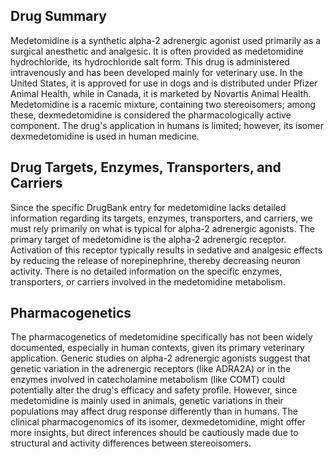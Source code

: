 ## Drug Summary
Medetomidine is a synthetic alpha-2 adrenergic agonist used primarily as a surgical anesthetic and analgesic. It is often provided as medetomidine hydrochloride, its hydrochloride salt form. This drug is administered intravenously and has been developed mainly for veterinary use. In the United States, it is approved for use in dogs and is distributed under Pfizer Animal Health, while in Canada, it is marketed by Novartis Animal Health. Medetomidine is a racemic mixture, containing two stereoisomers; among these, dexmedetomidine is considered the pharmacologically active component. The drug's application in humans is limited; however, its isomer dexmedetomidine is used in human medicine.

## Drug Targets, Enzymes, Transporters, and Carriers
Since the specific DrugBank entry for medetomidine lacks detailed information regarding its targets, enzymes, transporters, and carriers, we must rely primarily on what is typical for alpha-2 adrenergic agonists. The primary target of medetomidine is the alpha-2 adrenergic receptor. Activation of this receptor typically results in sedative and analgesic effects by reducing the release of norepinephrine, thereby decreasing neuron activity. There is no detailed information on the specific enzymes, transporters, or carriers involved in the medetomidine metabolism.

## Pharmacogenetics
The pharmacogenetics of medetomidine specifically has not been widely documented, especially in human contexts, given its primary veterinary application. Generic studies on alpha-2 adrenergic agonists suggest that genetic variation in the adrenergic receptors (like ADRA2A) or in the enzymes involved in catecholamine metabolism (like COMT) could potentially alter the drug's efficacy and safety profile. However, since medetomidine is mainly used in animals, genetic variations in their populations may affect drug response differently than in humans. The clinical pharmacogenomics of its isomer, dexmedetomidine, might offer more insights, but direct inferences should be cautiously made due to structural and activity differences between stereoisomers.